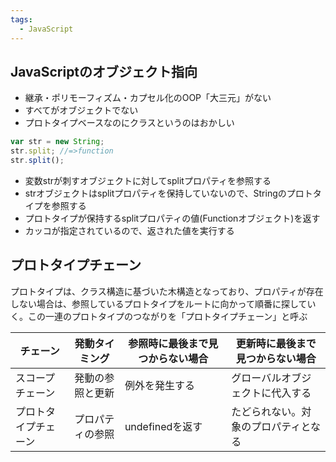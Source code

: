 ```yaml
---
tags:
  - JavaScript
---
```



## JavaScriptのオブジェクト指向

- 継承・ポリモーフィズム・カプセル化のOOP「大三元」がない
- すべてがオブジェクトでない
- プロトタイプベースなのにクラスというのはおかしい

```javascript
var str = new String;
str.split; //=>function
str.split();
```

- 変数strが刺すオブジェクトに対してsplitプロパティを参照する
- strオブジェクトはsplitプロパティを保持していないので、Stringのプロトタイプを参照する
- プロトタイプが保持するsplitプロパティの値(Functionオブジェクト)を返す
- カッコが指定されているので、返された値を実行する

## プロトタイプチェーン

プロトタイプは、クラス構造に基づいた木構造となっており、プロパティが存在しない場合は、参照しているプロトタイプをルートに向かって順番に探していく。この一連のプロトタイプのつながりを「プロトタイプチェーン」と呼ぶ

|チェーン|発動タイミング|参照時に最後まで見つからない場合|更新時に最後まで見つからない場合|
|-------|-----------|---------------------------|---------------------------|
|スコープチェーン|発動の参照と更新|例外を発生する|グローバルオブジェクトに代入する|
|プロトタイプチェーン|プロパティの参照|undefinedを返す|たどられない。対象のプロパティとなる|
